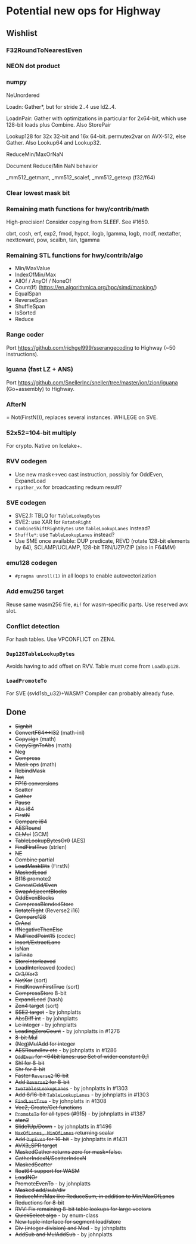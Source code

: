 # Potential new ops for Highway

<!--*
# Document freshness: For more information, see go/fresh-source.
freshness: { owner: 'janwas' reviewed: '2024-04-09' }
*-->

## Wishlist

### F32RoundToNearestEven

### NEON dot product

### numpy

NeUnordered

Loadn: Gather*, but for stride 2..4 use ld2..4.

LoadnPair: Gather with optimizations in particular for 2x64-bit, which use
128-bit loads plus Combine.
Also StorePair

Lookup128 for 32x 32-bit and 16x 64-bit. permutex2var on AVX-512, else Gather.
Also Lookup64 and Lookup32.

ReduceMin/MaxOrNaN

Document Reduce/Min NaN behavior

_mm512_getmant, _mm512_scalef, _mm512_getexp (f32/f64)

### Clear lowest mask bit

### Remaining math functions for hwy/contrib/math

High-precision! Consider copying from SLEEF. See #1650.

cbrt, cosh, erf, exp2, fmod, hypot, ilogb, lgamma, logb, modf, nextafter,
nexttoward, pow, scalbn, tan, tgamma

### Remaining STL functions for hwy/contrib/algo

*   Min/MaxValue
*   IndexOfMin/Max
*   AllOf / AnyOf / NoneOf
*   Count(If) (https://en.algorithmica.org/hpc/simd/masking/)
*   EqualSpan
*   ReverseSpan
*   ShuffleSpan
*   IsSorted
*   Reduce

### Range coder

Port https://github.com/richgel999/sserangecoding to Highway (~50 instructions).

### Iguana (fast LZ + ANS)

Port https://github.com/SnellerInc/sneller/tree/master/ion/zion/iguana
(Go+assembly) to Highway.

### AfterN

= Not(FirstN()), replaces several instances. WHILEGE on SVE.

### 52x52=104-bit multiply

For crypto. Native on Icelake+.

### RVV codegen

*   Use new mask<->vec cast instruction, possibly for OddEven, ExpandLoad
*   `rgather_vx` for broadcasting redsum result?

### SVE codegen

*   SVE2.1: TBLQ for `TableLookupBytes`
*   SVE2: use XAR for `RotateRight`
*   `CombineShiftRightBytes` use `TableLookupLanes` instead?
*   `Shuffle*`: use `TableLookupLanes` instead?
*   Use SME once available: DUP predicate, REVD (rotate 128-bit elements by 64),
    SCLAMP/UCLAMP, 128-bit TRN/UZP/ZIP (also in F64MM)

### emu128 codegen

* `#pragma unroll(1)` in all loops to enable autovectorization

### Add emu256 target
Reuse same wasm256 file, `#if` for wasm-specific parts. Use reserved avx slot.

### Conflict detection
For hash tables. Use VPCONFLICT on ZEN4.

### `Dup128TableLookupBytes`
Avoids having to add offset on RVV. Table must come from `LoadDup128`.

### `LoadPromoteTo`
For SVE (svld1sb_u32)+WASM? Compiler can probably already fuse.

## Done

*   ~~Signbit~~
*   ~~ConvertF64<->I32~~ (math-inl)
*   ~~Copysign~~ (math)
*   ~~CopySignToAbs~~ (math)
*   ~~Neg~~
*   ~~Compress~~
*   ~~Mask ops~~ (math)
*   ~~RebindMask~~
*   ~~Not~~
*   ~~FP16 conversions~~
*   ~~Scatter~~
*   ~~Gather~~
*   ~~Pause~~
*   ~~Abs i64~~
*   ~~FirstN~~
*   ~~Compare i64~~
*   ~~AESRound~~
*   ~~CLMul~~ (GCM)
*   ~~TableLookupBytesOr0~~ (AES)
*   ~~FindFirstTrue~~ (strlen)
*   ~~NE~~
*   ~~Combine partial~~
*   ~~LoadMaskBits~~ (FirstN)
*   ~~MaskedLoad~~
*   ~~Bf16 promote2~~
*   ~~ConcatOdd/Even~~
*   ~~SwapAdjacentBlocks~~
*   ~~OddEvenBlocks~~
*   ~~CompressBlendedStore~~
*   ~~RotateRight~~ (Reverse2 i16)
*   ~~Compare128~~
*   ~~OrAnd~~
*   ~~IfNegativeThenElse~~
*   ~~MulFixedPoint15~~ (codec)
*   ~~Insert/ExtractLane~~
*   ~~IsNan~~
*   ~~IsFinite~~
*   ~~StoreInterleaved~~
*   ~~LoadInterleaved~~ (codec)
*   ~~Or3/Xor3~~
*   ~~NotXor~~ (sort)
*   ~~FindKnownFirstTrue~~ (sort)
*   ~~CompressStore~~ 8-bit
*   ~~ExpandLoad~~ (hash)
*   ~~Zen4 target~~ (sort)
*   ~~SSE2 target~~ - by johnplatts
*   ~~AbsDiff int~~ - by johnplatts
*   ~~Le integer~~ - by johnplatts
*   ~~LeadingZeroCount~~ - by johnplatts in #1276
*   ~~8-bit Mul~~
*   ~~(Neg)MulAdd for integer~~
*   ~~AESRoundInv etc~~ - by johnplatts in #1286
*   ~~`OddEven` for <64bit lanes: use Set of wider constant 0_1~~
*   ~~Shl for 8-bit~~
*   ~~Shr for 8-bit~~
*   ~~Faster `Reverse2` 16-bit~~
*   ~~Add `Reverse2` for 8-bit~~
*   ~~`TwoTablesLookupLanes`~~ - by johnplatts in #1303
*   ~~Add 8/16-bit `TableLookupLanes`~~ - by johnplatts in #1303
*   ~~`FindLastTrue`~~ - by johnplatts in #1308
*   ~~Vec2, Create/Get functions~~
*   ~~`PromoteTo` for all types (#915)~~ - by johnplatts in #1387
*   ~~atan2~~
*   ~~Slide1Up/Down~~ - by johnplatts in #1496
*   ~~`MaxOfLanes, MinOfLanes` returning scalar~~
*   ~~Add `DupEven` for 16-bit~~ - by johnplatts in #1431
*   ~~AVX3_SPR target~~
*   ~~MaskedGather returns zero for mask=false.~~
*   ~~GatherIndexN/ScatterIndexN~~
*   ~~MaskedScatter~~
*   ~~float64 support for WASM~~
*   ~~LoadNOr~~
*   ~~PromoteEvenTo~~ - by johnplatts
*   ~~Masked add/sub/div~~
*   ~~ReduceMin/Max like ReduceSum, in addition to Min/MaxOfLanes~~
*   ~~Reductions for 8-bit~~
*   ~~RVV: Fix remaining 8-bit table lookups for large vectors~~
*   ~~QuickSelect algo~~ - by enum-class
*   ~~New tuple interface for segment load/store~~
*   ~~Div (integer division) and Mod~~ - by johnplatts
*   ~~AddSub and MulAddSub~~ - by johnplatts
